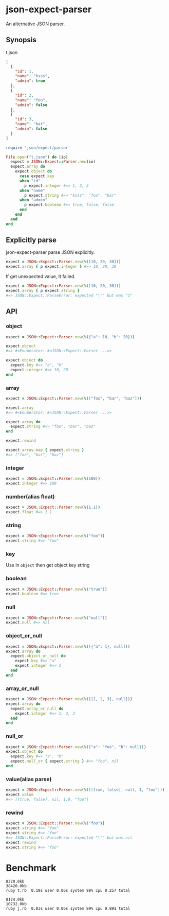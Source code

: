 json-expect-parser
===

An alternative JSON parser.

## Synopsis

t.json

```json
[
  {
    "id": 1,
    "name": "ksss",
    "admin": true
  },
  {
    "id": 2,
    "name": "foo",
    "admin": false
  },
  {
    "id": 3,
    "name": "bar",
    "admin": false
  }
]
```

```rb
require 'json/expect/parser'

File.open("t.json") do |io|
  expect = JSON::Expect::Parser.new(io)
  expect.array do
    expect.object do
      case expect.key
      when "id"
        p expect.integer #=> 1, 2, 3
      when "name"
        p expect.string #=> "ksss", "foo", "bar"
      when "admin"
        p expect.boolean #=> true, false, false
      end
    end
  end
end
```

## Explicitly parse

json-expect-parser parse JSON explicitly.

```rb
expect = JSON::Expect::Parser.new(%([10, 20, 30]))
expect.array { p expect.integer } #=> 10, 20, 30
```

If get unexpected value, It failed.

```rb
expect = JSON::Expect::Parser.new(%([10, 20, 30]))
expect.array { p expect.string }
#=> JSON::Expect::ParseError: expected "\"" but was "1"
```

## API

### object

```rb
expect = JSON::Expect::Parser.new(%({"a": 10, "b": 20}))

expect.object
#=> #<Enumerator: #<JSON::Expect::Parser ...>>

expect.object do
  expect.key #=> "a", "b"
  expect.integer #=> 10, 20
end
```

### array

```rb
expect = JSON::Expect::Parser.new(%(["foo", "bar", "baz"]))

expect.array
#=> #<Enumerator: #<JSON::Expect::Parser ...>>

expect.array do  
  expect.string #=> "foo", "bar", "baz"
end

expect.rewind

expect.array.map { expect.string }
#=> ["foo", "bar", "baz"]
```

### integer

```rb
expect = JSON::Expect::Parser.new(%(100))
expect.integer #=> 100
```

### number(alias float)

```rb
expect = JSON::Expect::Parser.new(%(1.1))
expect.float #=> 1.1
```

### string

```rb
expect = JSON::Expect::Parser.new(%("foo"))
expect.string #=> "foo"
```

### key

Use in `object` then get object key string

### boolean

```rb
expect = JSON::Expect::Parser.new(%("true"))
expect.boolean #=> true
```

### null

```rb
expect = JSON::Expect::Parser.new(%("null"))
expect.null #=> nil
```

### object_or_null

```rb
expect = JSON::Expect::Parser.new(%([{"a": 1}, null]))
expect.array do
  expect.object_or_null do
    expect.key #=> "a"
    expect.integer #=> 1
  end
end
```

### array_or_null

```rb
expect = JSON::Expect::Parser.new(%([[1, 2, 3], null]))
expect.array do
  expect.array_or_null do
    expect.integer #=> 1, 2, 3
  end
end
```

### null_or

```rb
expect = JSON::Expect::Parser.new(%({"a": "foo", "b": null}))
expect.object do
  expect.key #=> "a", "b"
  expect.null_or { expect.string } #=> "foo", nil
end
```

### value(alias parse)

```rb
expect = JSON::Expect::Parser.new(%([[true, false], null, 1, "foo"]))
expect.value
#=> [[true, false], nil, 1.0, "foo"]
```

### rewind

```rb
expect = JSON::Expect::Parser.new(%("foo"))
expect.string #=> "foo"
expect.string #=> "foo"
#=> JSON::Expect::ParseError: expected "\"" but was nil
expect.rewind
expect.string #=> "foo"
```

# Benchmark

```
8320.0kb
38420.0kb
ruby t.rb  0.19s user 0.06s system 98% cpu 0.257 total

8124.0kb
10732.0kb
ruby j.rb  0.83s user 0.06s system 99% cpu 0.891 total
```

